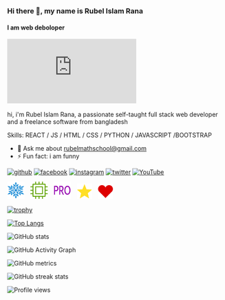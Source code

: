 ### Hi there 👋, my name is Rubel Islam Rana
#### I am web deboloper
![I am web deboloper](https://www.facebook.com/photo.php?fbid=3071083909836710&set=pb.100008053938232.-2207520000.&type=3)

hi, i'm Rubel Islam Rana, a passionate self-taught full stack web developer and a freelance software from bangladesh

Skills:  REACT / JS / HTML / CSS / PYTHON / JAVASCRIPT /BOOTSTRAP

- 💬 Ask me about rubelmathschool@gmail.com 
- ⚡ Fun fact: i am funny 


[<img src='https://cdn.jsdelivr.net/npm/simple-icons@3.0.1/icons/github.svg' alt='github' height='40'>](https://github.com/https://github.com/rubel72485)  [<img src='https://cdn.jsdelivr.net/npm/simple-icons@3.0.1/icons/facebook.svg' alt='facebook' height='40'>](https://www.facebook.com/https://www.facebook.com/profile.php?id=100008053938232)  [<img src='https://cdn.jsdelivr.net/npm/simple-icons@3.0.1/icons/instagram.svg' alt='instagram' height='40'>](https://www.instagram.com/https://www.instagram.com/mdrubelislam01//)  [<img src='https://cdn.jsdelivr.net/npm/simple-icons@3.0.1/icons/twitter.svg' alt='twitter' height='40'>](https://twitter.com/Rubelrana00)  [<img src='https://cdn.jsdelivr.net/npm/simple-icons@3.0.1/icons/youtube.svg' alt='YouTube' height='40'>](https://www.youtube.com/channel/https://www.youtube.com/channel/UCwqlrCHQhm3tFaL5WwbLCCg)  

<a href='https://archiveprogram.github.com/'><img src='https://raw.githubusercontent.com/acervenky/animated-github-badges/master/assets/acbadge.gif' width='40' height='40'></a> <a href='https://docs.github.com/en/developers'><img src='https://raw.githubusercontent.com/acervenky/animated-github-badges/master/assets/devbadge.gif' width='40' height='40'></a> <a href='https://github.com/pricing'><img src='https://raw.githubusercontent.com/acervenky/animated-github-badges/master/assets/pro.gif' width='40' height='40'></a> <a href='https://stars.github.com/'><img src='https://raw.githubusercontent.com/acervenky/animated-github-badges/master/assets/starbadge.gif' width='35' height='35'></a> <a href='https://docs.github.com/en/github/supporting-the-open-source-community-with-github-sponsors'><img src='https://raw.githubusercontent.com/acervenky/animated-github-badges/master/assets/sponsorbadge.gif' width='35' height='35'></a> 

[![trophy](https://github-profile-trophy.vercel.app/?username=https://github.com/rubel72485)](https://github.com/ryo-ma/github-profile-trophy)

[![Top Langs](https://github-readme-stats.vercel.app/api/top-langs/?username=https://github.com/rubel72485)](https://github.com/anuraghazra/github-readme-stats)

![GitHub stats](https://github-readme-stats.vercel.app/api?username=https://github.com/rubel72485&show_icons=true&count_private=true)  

![GitHub Activity Graph](https://activity-graph.herokuapp.com/graph?username=https://github.com/rubel72485)  

![GitHub metrics](https://metrics.lecoq.io/https://github.com/rubel72485)  

![GitHub streak stats](https://streak-stats.demolab.com/?user=https://github.com/rubel72485)  

![Profile views](https://gpvc.arturio.dev/https://github.com/rubel72485)  
